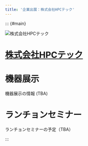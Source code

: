 ```yaml
---
title: '企業出展：株式会社HPCテック'
---
```


::: {#main}

![株式会社HPCテック](images/sponsors/hpc.png)

# [株式会社HPCテック](http://www.hpctech.co.jp)

# 機器展示 <i class="fas fa-flask"></i>

機器展示の情報 (TBA)

# ランチョンセミナー <i class="fas fa-utensils"></i>

ランチョンセミナーの予定（TBA）

:::
